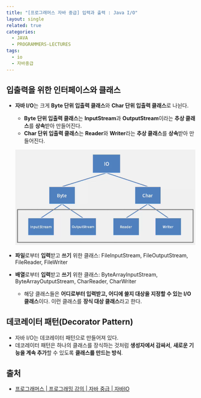 ```yaml
---
title: "[프로그래머스 자바 중급] 입력과 출력 : Java I/O"
layout: single
related: true
categories:
  - JAVA
  - PROGRAMMERS-LECTURES
tags:
  - io
  - 자바중급
---
```


## 입출력을 위한 인터페이스와 클래스
- **자바 I/O**는 크게 **Byte 단위 입출력 클래스**와 **Char 단위 입출력 클래스**로 나뉜다.
  - **Byte 단위 입출력 클래스**는 **InputStream**과 **OutputStream**이라는 **추상 클래스**를 **상속**받아 만들어진다. 
  - **Char 단위 입출력 클래스**는 **Reader**와 **Writer**라는 **추상 클래스**를 **상속**받아 만들어진다.

  ![java i/o 클래스](/assets/images/java/io_class.png)


- **파일**로부터 **입력**받고 **쓰기** 위한 클래스: FileInputStream, FileOutputStream, FileReader, FileWriter
- **배열**로부터 **입력**받고 **쓰기** 위한 클래스: ByteArrayInputStream, ByteArrayOutputStream, CharReader, CharWriter
  - 해당 클래스들은 **어디로부터 입력받고, 어디에 쓸지 대상을 지정할 수 있는 I/O 클래스**이다. 이런 클래스를 **장식 대상 클래스**라고 한다.

## 데코레이터 패턴(Decorator Pattern)
- 자바 I/O는 데코레이터 패턴으로 만들어져 있다.
- 데코레이터 패턴은 하나의 클래스를 장식하는 것처럼 **생성자에서 감싸서**, **새로운 기능을 계속 추가**할 수 있도록 **클래스를 만드는 방식**.
  
## 출처
- [프로그래머스 \| 프로그래밍 강의 \| 자바 중급 \| 자바IO](https://programmers.co.kr/learn/courses/9/lessons/266#note)
